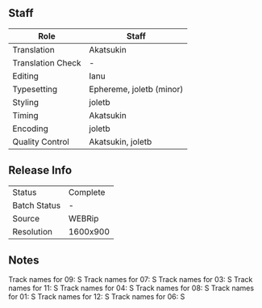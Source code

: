 ## Staff

| Role              | Staff                               |
|-------------------|-------------------------------------|
| Translation       | Akatsukin                           |
| Translation Check | -                                   |
| Editing           | Ianu                                |
| Typesetting       | Ephereme, joletb (minor)            |
| Styling           | joletb                              |
| Timing            | Akatsukin                           |
| Encoding          | joletb                              |
| Quality Control   | Akatsukin, joletb                   |

## Release Info

|              |           |
|--------------|-----------|
| Status       | Complete  |
| Batch Status | -         |
| Source       | WEBRip    |
| Resolution   | 1600x900  |

## Notes
Track names for 09: S
Track names for 07: S
Track names for 03: S
Track names for 11: S
Track names for 04: S
Track names for 08: S
Track names for 01: S
Track names for 12: S
Track names for 06: S
